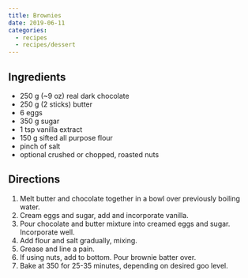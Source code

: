 ```yaml
---
title: Brownies
date: 2019-06-11
categories:
  - recipes
  - recipes/dessert
---
```


## Ingredients

* 250 g (~9 oz) real dark chocolate
* 250 g (2 sticks) butter
* 6 eggs
* 350 g sugar
* 1 tsp vanilla extract
* 150 g sifted all purpose flour
* pinch of salt
* optional crushed or chopped, roasted nuts

## Directions

1. Melt butter and chocolate together in a bowl over previously boiling water.
2. Cream eggs and sugar, add and incorporate vanilla.
3. Pour chocolate and butter mixture into creamed eggs and sugar. Incorporate well.
4. Add flour and salt gradually, mixing.
5. Grease and line a pain.
6. If using nuts, add to bottom. Pour brownie batter over.
7. Bake at 350 for 25-35 minutes, depending on desired goo level.

